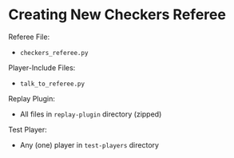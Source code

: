 # Creating New Checkers Referee

Referee File:
* `checkers_referee.py`
    
Player-Include Files:
* `talk_to_referee.py`
    
Replay Plugin:
* All files in `replay-plugin` directory (zipped)
    
Test Player:
* Any (one) player in `test-players` directory